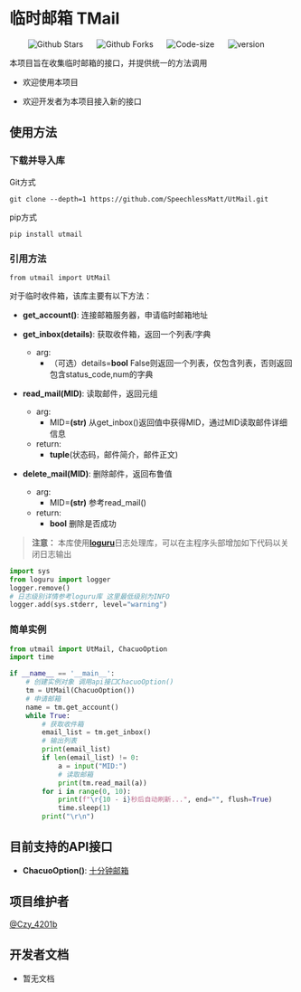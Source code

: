 # 临时邮箱 TMail
<p align="center">
    <a href="https://github.com/SpeechlessMatt/UtMail" target="_blank" style="margin-right: 20px; font-style: normal; text-decoration: none;">
        <img src="https://img.shields.io/github/stars/SpeechlessMatt/UtMail" alt="Github Stars" />
    </a>
    <a href="https://github.com/SpeechlessMatt/UtMail" target="_blank" style="margin-right: 20px; font-style: normal; text-decoration: none;">
        <img src="https://img.shields.io/github/stars/SpeechlessMatt/UtMail" alt="Github Forks" />
    </a>
    <a href="https://github.com/SpeechlessMatt/UtMail" target="_blank" style="margin-right: 20px; font-style: normal; text-decoration: none;">
        <img src="https://img.shields.io/github/languages/code-size/SpeechlessMatt/UtMail" alt="Code-size" />
    </a>
    <a href="https://github.com/SpeechlessMatt/UtMail" target="_blank" style="margin-right: 20px; font-style: normal; text-decoration: none;">
        <img src="https://img.shields.io/github/v/release/SpeechlessMatt/UtMail?display_name=tag&sort=semver" alt="version" />
    </a>
</p>

本项目旨在收集临时邮箱的接口，并提供统一的方法调用

- 欢迎使用本项目

- 欢迎开发者为本项目接入新的接口 

## 使用方法

### 下载并导入库
Git方式

```git clone --depth=1 https://github.com/SpeechlessMatt/UtMail.git```

pip方式

```pip install utmail```
### 引用方法
`from utmail import UtMail`

对于临时收件箱，该库主要有以下方法：
- **get_account()**: 连接邮箱服务器，申请临时邮箱地址
- **get_inbox(details)**: 获取收件箱，返回一个列表/字典
    - arg: 
        - （可选）details=**bool** False则返回一个列表，仅包含列表，否则返回包含status_code,num的字典

- **read_mail(MID)**: 读取邮件，返回元组
    - arg:
        - MID=**(str)** 从get_inbox()返回值中获得MID，通过MID读取邮件详细信息
    - return:
        - **tuple**(状态码，邮件简介，邮件正文)

- **delete_mail(MID)**: 删除邮件，返回布鲁值
    - arg:
        - MID=**(str)** 参考read_mail()
    - return:
        - **bool** 删除是否成功

> **注意：**
> 本库使用[**loguru**](https://github.com/Delgan/loguru)日志处理库，可以在主程序头部增加如下代码以关闭日志输出
```python
import sys
from loguru import logger
logger.remove()
# 日志级别详情参考loguru库 这里最低级别为INFO
logger.add(sys.stderr, level="warning") 
```

### 简单实例

```python
from utmail import UtMail, ChacuoOption
import time

if __name__ == '__main__':
    # 创建实例对象 调用api接口ChacuoOption()
    tm = UtMail(ChacuoOption())
    # 申请邮箱
    name = tm.get_account()
    while True:
        # 获取收件箱
        email_list = tm.get_inbox()
        # 输出列表
        print(email_list)
        if len(email_list) != 0:
            a = input("MID:")
            # 读取邮箱
            print(tm.read_mail(a))
        for i in range(0, 10):
            print(f"\r{10 - i}秒后自动刷新...", end="", flush=True)
            time.sleep(1)
        print("\r\n")
```
## 目前支持的API接口
- **ChacuoOption()**: [十分钟邮箱](http://24mail.chacuo.net/)

## 项目维护者
[@Czy_4201b](https://github.com/SpeechlessMatt)

## 开发者文档
- 暂无文档

